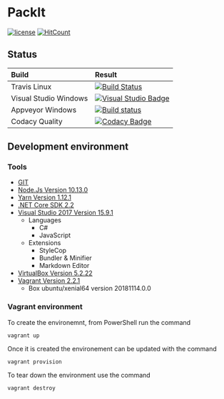 ﻿# PackIt

[![license](https://img.shields.io/github/license/mashape/apistatus.svg)](./LICENSE)
[![HitCount](http://hits.dwyl.io/SimplyCodeUK/packer-strategy.svg)](http://hits.dwyl.io/SimplyCodeUK/packer-strategy)

## Status

| Build                 | Result |
| :-------------------- | :----- |
| Travis Linux          | [![Build Status](https://travis-ci.org/SimplyCodeUK/packer-strategy.png)](https://travis-ci.org/SimplyCodeUK/packer-strategy) |
| Visual Studio Windows | [![Visual Studio Badge](https://simplycodeuk.visualstudio.com/_apis/public/build/definitions/e0e00fa3-b395-4320-937a-56af7d655cc5/1/badge)](https://simplycodeuk.visualstudio.com/packer-strategy/_build/index?context=mine&path=%5C&definitionId=1&_a=completed) |
| Appveyor Windows      | [![Build status](https://ci.appveyor.com/api/projects/status/jnv1j6y779o0r3ox?svg=true)](https://ci.appveyor.com/project/louisnayegon/packer-strategy) |
| Codacy Quality        | [![Codacy Badge](https://api.codacy.com/project/badge/Grade/d7a5a9f269a744d38dcda165f328517a)](https://www.codacy.com/app/SimplyCodeUK/packer-strategy?utm_source=github.com&amp;utm_medium=referral&amp;utm_content=SimplyCodeUK/packer-strategy&amp;utm_campaign=Badge_Grade) |

## Development environment

### Tools

- [GIT](https://git-scm.com/)
- [Node.Js Version 10.13.0](https://nodejs.org/)
- [Yarn Version 1.12.1](https://yarnpkg.com/)
- [.NET Core SDK 2.2](https://dotnet.microsoft.com/)
- [Visual Studio 2017 Version 15.9.1](https://www.visualstudio.com/)
  - Languages
    - C#
    - JavaScript
  - Extensions
    - StyleCop
    - Bundler & Minifier
    - Markdown Editor
- [VirtualBox Version 5.2.22](https://www.virtualbox.org/)
- [Vagrant Version 2.2.1](https://www.vagrantup.com/)
  - Box ubuntu/xenial64 version 20181114.0.0

### Vagrant environment

To create the environemnt, from PowerShell run the command
```
vagrant up
```

Once it is created the environement can be updated with the command
```
vagrant provision
```

To tear down the environment use the command
```
vagrant destroy
```
